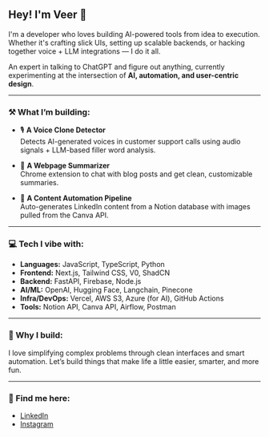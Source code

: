 ## Hey! I'm Veer 👋

I'm a developer who loves building AI-powered tools from idea to execution. Whether it's crafting slick UIs, setting up scalable backends, or hacking together voice + LLM integrations — I do it all.

An expert in talking to ChatGPT and figure out anything, currently experimenting at the intersection of **AI, automation, and user-centric design**.

---

### ⚒️ What I’m building:
- 🎙️ **A Voice Clone Detector**  
  Detects AI-generated voices in customer support calls using audio signals + LLM-based filler word analysis.

- 📄 **A Webpage Summarizer**  
  Chrome extension to chat with blog posts and get clean, customizable summaries.

- 🔁 **A Content Automation Pipeline**  
  Auto-generates LinkedIn content from a Notion database with images pulled from the Canva API.

---

### 💻 Tech I vibe with:
- **Languages:** JavaScript, TypeScript, Python  
- **Frontend:** Next.js, Tailwind CSS, V0, ShadCN  
- **Backend:** FastAPI, Firebase, Node.js
- **AI/ML:** OpenAI, Hugging Face, Langchain, Pinecone  
- **Infra/DevOps:** Vercel, AWS S3, Azure (for AI), GitHub Actions  
- **Tools:** Notion API, Canva API, Airflow, Postman

---

### 🧠 Why I build:
I love simplifying complex problems through clean interfaces and smart automation. 
Let’s build things that make life a little easier, smarter, and more fun.

---

### 🔗 Find me here:
- [LinkedIn](https://www.linkedin.com/in/veer19)  
- [Instagram](https://www.instagram.com/notsoveer_)
